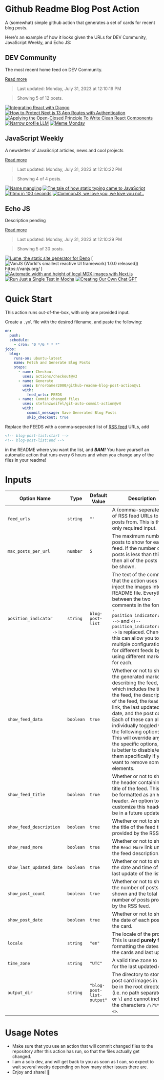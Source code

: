 # Github Readme Blog Post Action

A (somewhat) simple github action that generates a set of cards for recent blog posts.

Here's an example of how it looks given the URLs for DEV Community, JavaScript Weekly, and Echo JS:

<!-- post-list:start -->
## DEV Community

The most recent home feed on DEV Community.

[Read more](https://dev.to)
> Last updated: Monday, July 31, 2023 at 12:10:19 PM

> Showing 5 of 12 posts.

[![Integrating React with Django](https://raw.githubusercontent.com/ErrorGamer2000/github-readme-blog-post-action/main/generated_files/DEV_Community/Integrating_React_with_Django.svg)](https://dev.to/shreya111111/integrating-react-with-django-13lb)
[![How to Protect Next.js 13 App Routes with Authentication](https://raw.githubusercontent.com/ErrorGamer2000/github-readme-blog-post-action/main/generated_files/DEV_Community/How_to_Protect_Next.js_13_App_Routes_with_Authentication.svg)](https://dev.to/codebeast/how-to-protect-nextjs-13-app-routes-with-authentication-1bjh)
[![Applying the Open-Closed Principle To Write Clean React Components](https://raw.githubusercontent.com/ErrorGamer2000/github-readme-blog-post-action/main/generated_files/DEV_Community/Applying_the_Open-Closed_Principle_To_Write_Clean_React_Components.svg)](https://dev.to/mohammadfaisal/applying-the-open-closed-principle-to-write-clean-react-components-400o)
[![Narrow profile LLM](https://raw.githubusercontent.com/ErrorGamer2000/github-readme-blog-post-action/main/generated_files/DEV_Community/Narrow_profile_LLM.svg)](https://dev.to/aigerim_zhunisbekova_ae0a/narrow-profile-llm-19dl)
[![Meme Monday](https://raw.githubusercontent.com/ErrorGamer2000/github-readme-blog-post-action/main/generated_files/DEV_Community/Meme_Monday.svg)](https://dev.to/ben/meme-monday-51j1)


## JavaScript Weekly

A newsletter of JavaScript articles, news and cool projects

[Read more](https://javascriptweekly.com/)
> Last updated: Monday, July 31, 2023 at 12:10:22 PM

> Showing 4 of 4 posts.

[![Name mangling](https://raw.githubusercontent.com/ErrorGamer2000/github-readme-blog-post-action/main/generated_files/JavaScript_Weekly/Name_mangling.svg)](https://javascriptweekly.com/issues/649)
[![The tale of how static typing came to JavaScript](https://raw.githubusercontent.com/ErrorGamer2000/github-readme-blog-post-action/main/generated_files/JavaScript_Weekly/The_tale_of_how_static_typing_came_to_JavaScript.svg)](https://javascriptweekly.com/issues/648)
[![htmx in 100 seconds](https://raw.githubusercontent.com/ErrorGamer2000/github-readme-blog-post-action/main/generated_files/JavaScript_Weekly/htmx_in_100_seconds.svg)](https://javascriptweekly.com/issues/647)
[![CommonJS, we love you, we love you not..](https://raw.githubusercontent.com/ErrorGamer2000/github-readme-blog-post-action/main/generated_files/JavaScript_Weekly/CommonJS__we_love_you__we_love_you_not...svg)](https://javascriptweekly.com/issues/646)


## Echo JS

Description pending

[Read more](
http://www.echojs.com
)
> Last updated: Monday, July 31, 2023 at 12:10:29 PM

> Showing 5 of 30 posts.

[![Lume, the static site generator for Deno](https://raw.githubusercontent.com/ErrorGamer2000/github-readme-blog-post-action/main/generated_files/_Echo_JS_/Lume__the_static_site_generator_for_Deno.svg)](https://lume.land/)
[![
VanJS (World's smallest reactive UI framework) 1.0.0 released
](https://raw.githubusercontent.com/ErrorGamer2000/github-readme-blog-post-action/main/generated_files/_Echo_JS_/_VanJS_(World's_smallest_reactive_UI_framework)_1.0.0_released_.svg)](
https://vanjs.org/
)
[![Automatic width and height of local MDX images with Next.js](https://raw.githubusercontent.com/ErrorGamer2000/github-readme-blog-post-action/main/generated_files/_Echo_JS_/Automatic_width_and_height_of_local_MDX_images_with_Next.js.svg)](https://mmazzarolo.com/blog/2023-07-29-nextjs-mdx-image-size)
[![Run Just a Single Test in Mocha](https://raw.githubusercontent.com/ErrorGamer2000/github-readme-blog-post-action/main/generated_files/_Echo_JS_/Run_Just_a_Single_Test_in_Mocha.svg)](
https://masteringjs.io/tutorials/mocha/run-single-test
)
[![Creating Our Own Chat GPT](https://raw.githubusercontent.com/ErrorGamer2000/github-readme-blog-post-action/main/generated_files/_Echo_JS_/Creating_Our_Own_Chat_GPT.svg)](https://soshace.com/creating-our-own-chat-gpt/)


<!-- post-list:end -->

# Quick Start

This action runs out-of-the-box, with only one provided input.

Create a `.yml` file with the desired filename, and paste the following:

```yml
on:
  push:
  schedule:
    - cron: "0 */6 * * *"
jobs:
  blog:
    runs-on: ubuntu-latest
    name: Fetch and Generate Blog Posts
    steps:
      - name: Checkout
        uses: actions/checkout@v3
      - name: Generate
        uses: ErrorGamer2000/github-readme-blog-post-action@v1
        with:
          feed_urls: FEEDS
      - name: Commit changed files
        uses: stefanzweifel/git-auto-commit-action@v4
        with:
          commit_message: Save Generated Blog Posts
          skip_checkout: true
```

Replace the FEEDS with a comma-seperated list of [RSS feed](https://rss.com/blog/how-do-rss-feeds-work/) URLs, add

```md
<!-- blog-post-list:start -->
<!-- blog-post-list:end -->
```

in the README where you want the list, and **_BAM!_** You have yourself an automatic action that runs every 6 hours and when you change any of the files in your readme!

# Inputs

<table>
  <thead>
    <tr>
      <th>Option Name</th>
      <th>Type</th>
      <th>Default Value</th>
      <th>Description</th>
    </tr>
  </thead>
  <tbody>
    <tr>
      <td><code>feed_urls</code></td>
      <td><code>string</code></td>
      <td><code>""</code></td>
      <td>A (comma-seperated) list of RSS feed URLs to load posts from. This is the only required input.</td>
    </tr>
    <tr>
      <td><code>max_posts_per_url</code></td>
      <td><code>number</code></td>
      <td><code>5</code></td>
      <td>The maximum number of posts to show for each feed. If the number of posts is less than this, then all of the posts will be shown.</td>
    </tr>
    <tr>
      <td><code>position_indicator</code></td>
      <td><code>string</code></td>
      <td><code>blog-post-list</code></td>
      <td>The text of the comments that the action uses to inject the images into the README file. Everything between the two comments in the form <code>&lt;!-- position_indicator:start --&gt;</code> and <code>&lt;!-- position_indicator:end --&gt;</code> is replaced. Changing this can allow you to use multiple configurations for different feeds by using different markers for each.</td>
    </tr>
    <tr>
      <td><code>show_feed_data</code></td>
      <td><code>boolean</code></td>
      <td><code>true</code></td>
      <td>Whether or not to show the generated markdown describing the feed, which includes the title of the feed, the description of the feed, the <code>Read More</code> link, the last updated date, and the post count. Each of these can also be individually toggled with the following options. This will override any of the specific options, so it is better to disable/enable them specifically if you want to remove some elements.</td>
    </tr>
    <tr>
      <td><code>show_feed_title</code></td>
      <td><code>boolean</code></td>
      <td><code>true</code></td>
      <td>Whether or not to show the header containing the title of the feed. This will be formatted as an <code>h2</code> header. An option to customize this header will be in a future update.</td>
    </tr>
    <tr>
      <td><code>show_feed_description</code></td>
      <td><code>boolean</code></td>
      <td><code>true</code></td>
      <td>Whether or not to show the title of the feed that is provided by the RSS feed.</td>
    </tr>
    <tr>
      <td><code>show_read_more</code></td>
      <td><code>boolean</code></td>
      <td><code>true</code></td>
      <td>Whether or not to show the <code>Read More</code> link under the feed description.</td>
    </tr>
    <tr>
      <td><code>show_last_updated_date</code></td>
      <td><code>boolean</code></td>
      <td><code>true</code></td>
      <td>Whether or not to show the date and time of the last update of the list.</td>
    </tr>
    <tr>
      <td><code>show_post_count</code></td>
      <td><code>boolean</code></td>
      <td><code>true</code></td>
      <td>Whether or not to show the number of posts shown and the total number of posts provided by the RSS feed.</td>
    </tr>
    <tr>
      <td><code>show_post_date</code></td>
      <td><code>boolean</code></td>
      <td><code>true</code></td>
      <td>Whether or not to show the date of each post on the card.</td>
    </tr>
    <tr>
      <td><code>locale</code></td>
      <td><code>string</code></td>
      <td><code>"en"</code></td>
      <td>The locale of the project. This is used <strong>purely</strong> for formatting the dates of the cards and last update.</td>
    </tr>
    <tr>
      <td><code>time_zone</code></td>
      <td><code>string</code></td>
      <td><code>"UTC"</code></td>
      <td>A valid time zone to use for the last updated date.</td>
    </tr>
    <tr>
      <td><code>output_dir</code></td>
      <td><code>string</code></td>
      <td><code>"blog-post-list-output"</code></td>
      <td>The directory to store the post card images in. Must be in the root directory (i.e. no path separators <code>/</code> or <code>\</code>) and cannot include the characters <code>/\?%*:|"&lt;&gt;</code>.</td>
    </tr>
<!--
    <tr>
      <td><code></code></td>
      <td><cde></cde></td>
      <td><code></code></td>
      <td></td>
    </tr>
-->
  </tbody>
</table>

# Usage Notes

- Make sure that you use an action that will commit changed files to the repository after this action has run, so that the files actually get changed.
- I am a solo dev, and will get back to you as soon as I can, so expect to wait several weeks depending on how many other issues there are.
- Enjoy and share! 🤗
